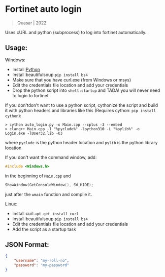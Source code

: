 # Fortinet auto login
> Quasar | 2022

Uses cURL and python (subprocess) to log into fortinet automatically.

## Usage:
Windows:
+ Install [Python](https://www.python.org)
+ Install beautifulsoup ``pip install bs4``
+ Make sure that you have curl.exe (from Windows or msys)
+ Edit the credentials file location and add your credentials
+ Drop the python script into ``shell:startup`` and TADA! you will never need to login to fortinet

If you don'tdon't want to use a python script, cythonize the script and build it with python headers and libraries like this (Requires cython: ``pip install cython``):
```
> cython auto_login.py -o Main.cpp --cplus -3 --embed
> clang++ Main.cpp -I "%pyclude%" -lpython310 -L "%pylib%" -o Login.exe -lUser32.lib -O3
```
where ``pyclude`` is the python header location and ``pylib`` is the python library location.

If you don't want the command window, add:
```c
#include <Windows.h>
```
in the beginning of ``Main.cpp`` and 
```c
ShowWindow(GetConsoleWindow(), SW_HIDE);
```
just after the ``wmain`` function and compile it.

Linux:
+ Install curl ``apt-get install curl``
+ Install beautifulsoup ``pip install bs4``
+ Edit the credentials file location and add your credentials
+ Add the script as a startup task

## JSON Format:
```json
{
	"username": "my-roll-no",
	"password": "my-password"
}
```
